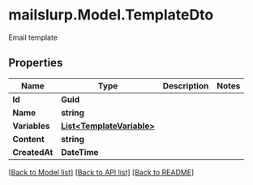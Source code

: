 # mailslurp.Model.TemplateDto
Email template
## Properties

Name | Type | Description | Notes
------------ | ------------- | ------------- | -------------
**Id** | **Guid** |  | 
**Name** | **string** |  | 
**Variables** | [**List&lt;TemplateVariable&gt;**](TemplateVariable) |  | 
**Content** | **string** |  | 
**CreatedAt** | **DateTime** |  | 

[[Back to Model list]](../README#documentation-for-models) [[Back to API list]](../README#documentation-for-api-endpoints) [[Back to README]](../README)

